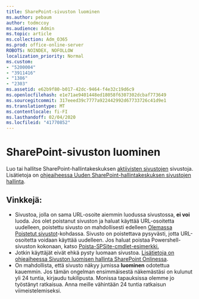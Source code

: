 ```yaml
---
title: SharePoint-sivuston luominen
ms.author: pebaum
author: todmccoy
ms.audience: Admin
ms.topic: article
ms.collection: Adm_O365
ms.prod: office-online-server
ROBOTS: NOINDEX, NOFOLLOW
localization_priority: Normal
ms.custom:
- "5200004"
- "3911416"
- "1386"
- "2303"
ms.assetid: e62b9f80-b017-42dc-9464-f4e32c19d6c9
ms.openlocfilehash: e1e71ae9401448ed18058f6307302dcbaf773649
ms.sourcegitcommit: 317eeed39c7777a922442992d67733726c41d9e1
ms.translationtype: MT
ms.contentlocale: fi-FI
ms.lasthandoff: 02/04/2020
ms.locfileid: "41770852"
---
```

# <a name="create-a-sharepoint-site"></a>SharePoint-sivuston luominen

Luo tai hallitse SharePoint-hallintakeskuksen [aktiivisten sivustojen](https://admin.microsoft.com/sharepoint?page=sitemanagement&modern=true) sivustoja. Lisätietoja on [ohjeaiheessa Uuden SharePoint-hallintakeskuksen sivustojen hallinta](https://docs.microsoft.com/sharepoint/manage-site-creation). 

## <a name="tips"></a>Vinkkejä:

- Sivustoa, jolla on sama URL-osoite aiemmin luodussa sivustossa, **ei voi** luoda. Jos olet poistanut sivuston ja haluat käyttää URL-osoitetta uudelleen, poistettu sivusto on mahdollisesti edelleen [Olemassa Poistetut sivustot](https://admin.microsoft.com/sharepoint?page=recyclebin&modern=true)-kohdassa. Sivusto on poistettava pysyvästi, jotta URL-osoitetta voidaan käyttää uudelleen. Jos haluat poistaa Powershell-sivuston kokonaan, katso [Poista-SPSite-cmdlet-esimerkki.](https://docs.microsoft.com/sharepoint/manage-sites-in-new-admin-center#delete-a-site)
- Jotkin käyttäjät eivät ehkä pysty luomaan sivustoa. [Lisätietoja on ohjeaiheessa Sivuston luomisen hallinta SharePoint Onlinessa](https://docs.microsoft.com/sharepoint/manage-site-creation).
- On mahdollista, että sivusto näkyy jumissa **luominen** odotettua kauemmin. Jos tämän ongelman ensimmäisestä näkemästäsi on kulunut yli 24 tuntia, kirjaudu tukilipusta. Monissa tapauksissa olemme jo työstänyt ratkaisua. Anna meille vähintään 24 tuntia ratkaisun viimeistelemiseksi.
